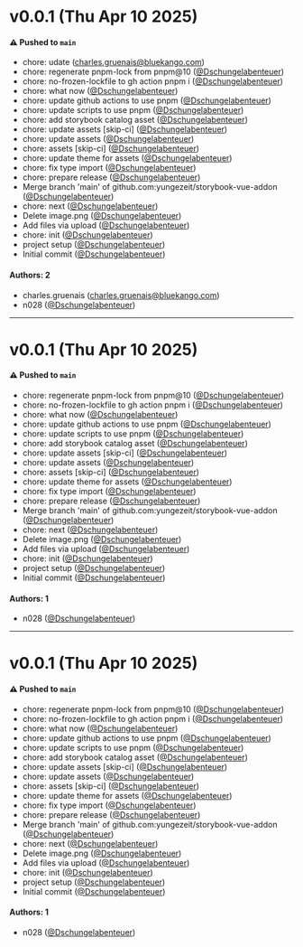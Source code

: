 # v0.0.1 (Thu Apr 10 2025)

#### ⚠️ Pushed to `main`

- chore: udate (charles.gruenais@bluekango.com)
- chore: regenerate pnpm-lock from pnpm@10 ([@Dschungelabenteuer](https://github.com/Dschungelabenteuer))
- chore: no-frozen-lockfile to gh action pnpm i ([@Dschungelabenteuer](https://github.com/Dschungelabenteuer))
- chore: what now ([@Dschungelabenteuer](https://github.com/Dschungelabenteuer))
- chore: update github actions to use pnpm ([@Dschungelabenteuer](https://github.com/Dschungelabenteuer))
- chore: update scripts to use pnpm ([@Dschungelabenteuer](https://github.com/Dschungelabenteuer))
- chore: add storybook catalog asset ([@Dschungelabenteuer](https://github.com/Dschungelabenteuer))
- chore: update assets [skip-ci] ([@Dschungelabenteuer](https://github.com/Dschungelabenteuer))
- chore: update assets ([@Dschungelabenteuer](https://github.com/Dschungelabenteuer))
- chore: assets [skip-ci] ([@Dschungelabenteuer](https://github.com/Dschungelabenteuer))
- chore: update theme for assets ([@Dschungelabenteuer](https://github.com/Dschungelabenteuer))
- chore: fix type import ([@Dschungelabenteuer](https://github.com/Dschungelabenteuer))
- chore: prepare release ([@Dschungelabenteuer](https://github.com/Dschungelabenteuer))
- Merge branch 'main' of github.com:yungezeit/storybook-vue-addon ([@Dschungelabenteuer](https://github.com/Dschungelabenteuer))
- chore: next ([@Dschungelabenteuer](https://github.com/Dschungelabenteuer))
- Delete image.png ([@Dschungelabenteuer](https://github.com/Dschungelabenteuer))
- Add files via upload ([@Dschungelabenteuer](https://github.com/Dschungelabenteuer))
- chore: init ([@Dschungelabenteuer](https://github.com/Dschungelabenteuer))
- project setup ([@Dschungelabenteuer](https://github.com/Dschungelabenteuer))
- Initial commit ([@Dschungelabenteuer](https://github.com/Dschungelabenteuer))

#### Authors: 2

- charles.gruenais (charles.gruenais@bluekango.com)
- n028 ([@Dschungelabenteuer](https://github.com/Dschungelabenteuer))

---

# v0.0.1 (Thu Apr 10 2025)

#### ⚠️ Pushed to `main`

- chore: regenerate pnpm-lock from pnpm@10 ([@Dschungelabenteuer](https://github.com/Dschungelabenteuer))
- chore: no-frozen-lockfile to gh action pnpm i ([@Dschungelabenteuer](https://github.com/Dschungelabenteuer))
- chore: what now ([@Dschungelabenteuer](https://github.com/Dschungelabenteuer))
- chore: update github actions to use pnpm ([@Dschungelabenteuer](https://github.com/Dschungelabenteuer))
- chore: update scripts to use pnpm ([@Dschungelabenteuer](https://github.com/Dschungelabenteuer))
- chore: add storybook catalog asset ([@Dschungelabenteuer](https://github.com/Dschungelabenteuer))
- chore: update assets [skip-ci] ([@Dschungelabenteuer](https://github.com/Dschungelabenteuer))
- chore: update assets ([@Dschungelabenteuer](https://github.com/Dschungelabenteuer))
- chore: assets [skip-ci] ([@Dschungelabenteuer](https://github.com/Dschungelabenteuer))
- chore: update theme for assets ([@Dschungelabenteuer](https://github.com/Dschungelabenteuer))
- chore: fix type import ([@Dschungelabenteuer](https://github.com/Dschungelabenteuer))
- chore: prepare release ([@Dschungelabenteuer](https://github.com/Dschungelabenteuer))
- Merge branch 'main' of github.com:yungezeit/storybook-vue-addon ([@Dschungelabenteuer](https://github.com/Dschungelabenteuer))
- chore: next ([@Dschungelabenteuer](https://github.com/Dschungelabenteuer))
- Delete image.png ([@Dschungelabenteuer](https://github.com/Dschungelabenteuer))
- Add files via upload ([@Dschungelabenteuer](https://github.com/Dschungelabenteuer))
- chore: init ([@Dschungelabenteuer](https://github.com/Dschungelabenteuer))
- project setup ([@Dschungelabenteuer](https://github.com/Dschungelabenteuer))
- Initial commit ([@Dschungelabenteuer](https://github.com/Dschungelabenteuer))

#### Authors: 1

- n028 ([@Dschungelabenteuer](https://github.com/Dschungelabenteuer))

---

# v0.0.1 (Thu Apr 10 2025)

#### ⚠️ Pushed to `main`

- chore: regenerate pnpm-lock from pnpm@10 ([@Dschungelabenteuer](https://github.com/Dschungelabenteuer))
- chore: no-frozen-lockfile to gh action pnpm i ([@Dschungelabenteuer](https://github.com/Dschungelabenteuer))
- chore: what now ([@Dschungelabenteuer](https://github.com/Dschungelabenteuer))
- chore: update github actions to use pnpm ([@Dschungelabenteuer](https://github.com/Dschungelabenteuer))
- chore: update scripts to use pnpm ([@Dschungelabenteuer](https://github.com/Dschungelabenteuer))
- chore: add storybook catalog asset ([@Dschungelabenteuer](https://github.com/Dschungelabenteuer))
- chore: update assets [skip-ci] ([@Dschungelabenteuer](https://github.com/Dschungelabenteuer))
- chore: update assets ([@Dschungelabenteuer](https://github.com/Dschungelabenteuer))
- chore: assets [skip-ci] ([@Dschungelabenteuer](https://github.com/Dschungelabenteuer))
- chore: update theme for assets ([@Dschungelabenteuer](https://github.com/Dschungelabenteuer))
- chore: fix type import ([@Dschungelabenteuer](https://github.com/Dschungelabenteuer))
- chore: prepare release ([@Dschungelabenteuer](https://github.com/Dschungelabenteuer))
- Merge branch 'main' of github.com:yungezeit/storybook-vue-addon ([@Dschungelabenteuer](https://github.com/Dschungelabenteuer))
- chore: next ([@Dschungelabenteuer](https://github.com/Dschungelabenteuer))
- Delete image.png ([@Dschungelabenteuer](https://github.com/Dschungelabenteuer))
- Add files via upload ([@Dschungelabenteuer](https://github.com/Dschungelabenteuer))
- chore: init ([@Dschungelabenteuer](https://github.com/Dschungelabenteuer))
- project setup ([@Dschungelabenteuer](https://github.com/Dschungelabenteuer))
- Initial commit ([@Dschungelabenteuer](https://github.com/Dschungelabenteuer))

#### Authors: 1

- n028 ([@Dschungelabenteuer](https://github.com/Dschungelabenteuer))
